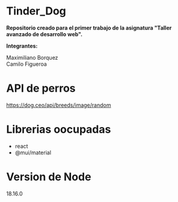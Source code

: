 # Tinder_Dog

<b>Repositorio creado para el primer trabajo de la asignatura "Taller avanzado de desarrollo web".</b>

<b>Integrantes:</b>

Maximiliano Borquez 
<br>
Camilo Figueroa

# API de perros
https://dog.ceo/api/breeds/image/random

# Librerias oocupadas

- react 
- @mui/material

# Version de Node
18.16.0
